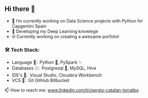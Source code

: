 ## Hi there 👋

- 🔭 I’m currently working on Data Science projects with Python for Capgemini Spain
- 🌱 Developing my Deep Learning knowlege
- 🤓 Currently working on creating a awesame porfolio!

### 🛠  Tech Stack:
- Language 📖:&ensp;Python 🐍, PySpark ✨
- Databases ⚾:&ensp;Postgresql 🐘, MySQL, Hive
- IDE's 🧰:&ensp;Visual Studio, Cloudera Workbench 
- VCS 🛂:&ensp;Git GitHub Bitbucket

📫 How to reach me: www.linkedin.com/in/sergio-catalan-torralbo
